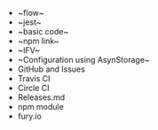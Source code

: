 * ~flow~
* ~jest~
* ~basic code~
* ~npm link~
* ~IFV~
* ~Configuration using AsynStorage~
* GitHub and Issues
* Travis CI
* Circle CI
* Releases.md
* npm module
* fury.io

